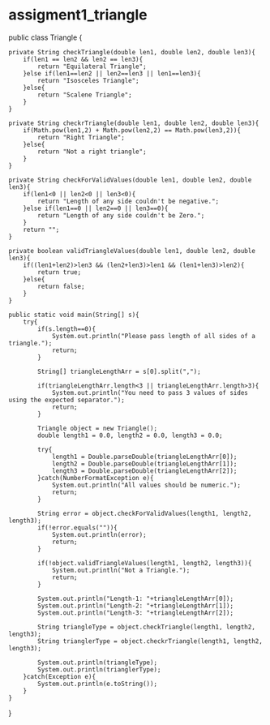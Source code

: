 # assigment1_triangle
public class Triangle {

    private String checkTriangle(double len1, double len2, double len3){
        if(len1 == len2 && len2 == len3){
            return "Equilateral Triangle";    
        }else if(len1==len2 || len2==len3 || len1==len3){
            return "Isosceles Triangle";
        }else{
            return "Scalene Triangle";
        }
    }
    
    private String checkrTriangle(double len1, double len2, double len3){
        if(Math.pow(len1,2) + Math.pow(len2,2) == Math.pow(len3,2)){
            return "Right Triangle";
        }else{
            return "Not a right triangle";
        }
    }
    
    private String checkForValidValues(double len1, double len2, double len3){
    	if(len1<0 || len2<0 || len3<0){
    		return "Length of any side couldn't be negative.";
    	}else if(len1==0 || len2==0 || len3==0){
    		return "Length of any side couldn't be Zero.";
    	}
    	return "";
    }
    
    private boolean validTriangleValues(double len1, double len2, double len3){
    	if((len1+len2)>len3 && (len2+len3)>len1 && (len1+len3)>len2){
    		return true;	
    	}else{
    		return false;
    	}
    }

    public static void main(String[] s){
    	try{
    		if(s.length==0){
    			System.out.println("Please pass length of all sides of a triangle.");
    			return;
    		}
    		
	        String[] triangleLengthArr = s[0].split(",");
	        
	        if(triangleLengthArr.length<3 || triangleLengthArr.length>3){
    			System.out.println("You need to pass 3 values of sides using the expected separator.");
    			return;
    		}
	        
	        Triangle object = new Triangle();
	        double length1 = 0.0, length2 = 0.0, length3 = 0.0;
	        
	        try{
	        	length1 = Double.parseDouble(triangleLengthArr[0]);
	        	length2 = Double.parseDouble(triangleLengthArr[1]);
	        	length3 = Double.parseDouble(triangleLengthArr[2]);
	        }catch(NumberFormatException e){
	        	System.out.println("All values should be numeric.");
	        	return;
	        }
	        
	        String error = object.checkForValidValues(length1, length2, length3);
	        if(!error.equals("")){
	        	System.out.println(error);
	        	return;
	        }
	        
	        if(!object.validTriangleValues(length1, length2, length3)){
	        	System.out.println("Not a Triangle.");
	        	return;
	        }
	        
	        System.out.println("Length-1: "+triangleLengthArr[0]);
	        System.out.println("Length-2: "+triangleLengthArr[1]);
	        System.out.println("Length-3: "+triangleLengthArr[2]);
	        
	        String triangleType = object.checkTriangle(length1, length2, length3);
	        String trianglerType = object.checkrTriangle(length1, length2, length3);
	
	        System.out.println(triangleType);
	        System.out.println(trianglerType);
    	}catch(Exception e){
    		System.out.println(e.toString());
    	}
    }
}
